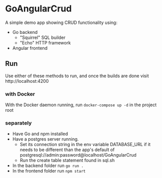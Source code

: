 # GoAngularCrud

A simple demo app showing CRUD functionality using:
- Go backend
  - "Squirrel" SQL builder
  - "Echo" HTTP framework
- Angular frontend


## Run

Use either of these methods to run, and once the builds are done visit http://localhost:4200

### with Docker

With the Docker daemon running, run `docker-compose up -d` in the project root

### separately

- Have Go and npm installed
- Have a postgres server running.
  - Set its connection string in the env variable DATABASE_URL if it needs to be different than the app's default of postgresql://admin:password@localhost/GoAngularCrud
  - Run the create table statement found in sql.sh
- In the backend folder run `go run .`
- In the frontend folder run `npm start`

